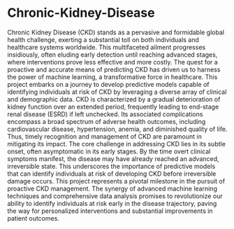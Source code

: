 # Chronic-Kidney-Disease
Chronic Kidney Disease (CKD) stands as a pervasive and formidable global health challenge, exerting a substantial toll on both individuals and healthcare systems worldwide. This multifaceted ailment progresses insidiously, often eluding early detection until reaching advanced stages, where interventions prove less effective and more costly. The quest for a proactive and accurate means of predicting CKD has driven us to harness the power of machine learning, a transformative force in healthcare. This project embarks on a journey to develop predictive models capable of identifying individuals at risk of CKD by leveraging a diverse array of clinical and demographic data.
CKD is characterized by a gradual deterioration of kidney function over an extended period, frequently leading to end-stage renal disease (ESRD) if left unchecked. Its associated complications encompass a broad spectrum of adverse health outcomes, including cardiovascular disease, hypertension, anemia, and diminished quality of life. Thus, timely recognition and management of CKD are paramount in mitigating its impact.
The core challenge in addressing CKD lies in its subtle onset, often asymptomatic in its early stages. By the time overt clinical symptoms manifest, the disease may have already reached an advanced, irreversible state. This underscores the importance of predictive models that can identify individuals at risk of developing CKD before irreversible damage occurs.
This project represents a pivotal milestone in the pursuit of proactive CKD management. The synergy of advanced machine learning techniques and comprehensive data analysis promises to revolutionize our ability to identify individuals at risk early in the disease trajectory, paving the way for personalized interventions and substantial improvements in patient outcomes.
